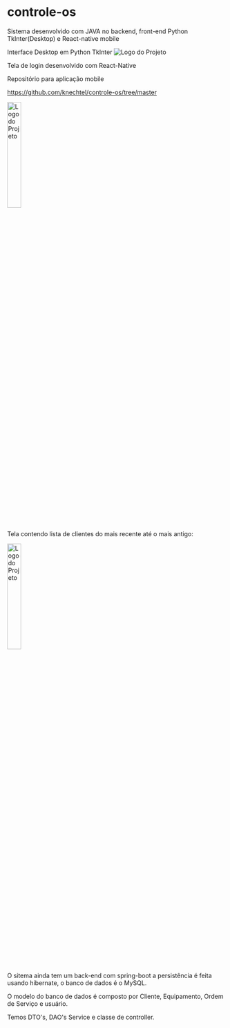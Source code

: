 # controle-os


Sistema desenvolvido com JAVA no backend, front-end Python TkInter(Desktop) e React-native mobile

Interface Desktop em Python TkInter
![Logo do Projeto](https://blogger.googleusercontent.com/img/b/R29vZ2xl/AVvXsEjsp56452_z-jNx0ODScRUWmcxoBFDyLHVy_wym2Xifrp2C_B6JRSSAwcwyyfaP_2b0VTsOxyq1Ij0hGDH6XzCIE994OSahYr9c_Hc8oWDU2X4z2-xTmlh44Vu7XgB-O8fOkfw4dWkOH-jf7MKT8JKIY49K7o4oJpGryZHeB6EtL7QK3ys_2R0sbVcJeyBZ/s2084/Screen%20Shot%202024-09-22%20at%2018.41.10.png)



Tela de login desenvolvido com React-Native

Repositório para aplicação mobile

https://github.com/knechtel/controle-os/tree/master


<img src="https://blogger.googleusercontent.com/img/b/R29vZ2xl/AVvXsEi2dPG0jUFr9S_WbzfOLb4mciXm6lhyEqczhe8VtKEOr6qzuaWX11WefGA6uGC08Y_vkIg4z_W08rNYRBnJbbavi2FDuhnZGPSK3u4qowVu6-la3bCoYw0QqTX_5m34X0VukcEeCUo9pke5bax4wBl-HTIiSawBGho6wOrIHKcw1P9xtodc0NfZmreUQ-vh/s1478/Screen%20Shot%202024-09-22%20at%2018.45.28.png" alt="Logo do Projeto" width="25%"/>



Tela contendo lista de clientes do mais recente até o mais antigo:



<img src="https://blogger.googleusercontent.com/img/a/AVvXsEiauiT-TUzBqtsc4qMNGy20Gv5F5-OfbqT7HJHXszZ_ljusykGIX2P5J5PaqwW-kHVnTnceitDkB-3gWkqmeHUtaz9DLhHbAUJmt6bxwL8T_GZxLlSqcZB5o0j6VUZ87hDST0GOsKVT2ak_rMh-mSl3ltis4sIFzvaicDnyqykcDF0P7yx9s3cWMudomYJs" alt="Logo do Projeto" width="25%"/>



O sitema ainda tem um back-end com spring-boot a persistência é feita usando hibernate, o banco de dados é o MySQL.

O modelo do banco de dados é composto por Cliente, Equipamento, Ordem de Serviço e usuário.

Temos DTO's, DAO's Service e classe de controller.

